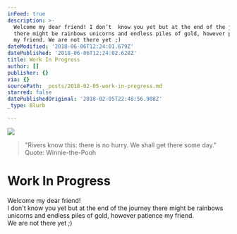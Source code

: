 ```yaml
---
inFeed: true
description: >-
  Welcome my dear friend! I don’t  know you yet but at the end of the journey
  there might be rainbows unicorns and endless piles of gold, however patience
  my friend. We are not there yet ;)
dateModified: '2018-06-06T12:24:01.679Z'
datePublished: '2018-06-06T12:24:02.628Z'
title: Work In Progress
author: []
publisher: {}
via: {}
sourcePath: _posts/2018-02-05-work-in-progress.md
starred: false
datePublishedOriginal: '2018-02-05T22:48:56.908Z'
_type: Blurb

---
```

![](https://the-grid-user-content.s3-us-west-2.amazonaws.com/5dd998fc-69e1-4d1b-9f64-f78891862f11.jpg)

> "Rivers know this: there is no hurry. We shall get there some day." Quote: Winnie-the-Pooh

# Work In Progress

Welcome my dear friend!   
I don't know you yet but at the end of the journey there might be rainbows unicorns and endless piles of gold, however patience my friend.  
We are not there yet ;)